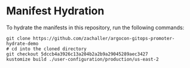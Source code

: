 # Manifest Hydration

To hydrate the manifests in this repository, run the following commands:

```shell
git clone https://github.com/zachaller/argocon-gitops-promoter-hydrate-demo
# cd into the cloned directory
git checkout 5dccb4a3926c13a204b2a2b9a29045289aec3427
kustomize build ./user-configuration/production/us-east-2
```
